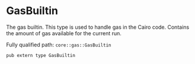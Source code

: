 # GasBuiltin

The gas builtin. This type is used to handle gas in the Cairo code. Contains the amount of gas available for the current run.

Fully qualified path: `core::gas::GasBuiltin`

<pre><code class="language-rust">pub extern type GasBuiltin</code></pre>

